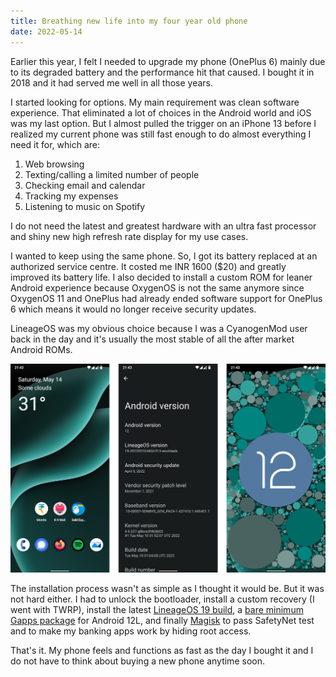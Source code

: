 ```yaml
---
title: Breathing new life into my four year old phone
date: 2022-05-14
---
```


Earlier this year, I felt I needed to upgrade my phone (OnePlus 6) mainly due to its degraded battery and the performance hit that caused. I bought it in 2018 and it had served me well in all those years.

I started looking for options. My main requirement was clean software experience. That eliminated a lot of choices in the Android world and iOS was my last option. But I almost pulled the trigger on an iPhone 13 before I realized my current phone was still fast enough to do almost everything I need it for, which are:

1. Web browsing
2. Texting/calling a limited number of people
3. Checking email and calendar
4. Tracking my expenses
5. Listening to music on Spotify

I do not need the latest and greatest hardware with an ultra fast processor and shiny new high refresh rate display for my use cases.

I wanted to keep using the same phone. So, I got its battery replaced at an authorized service centre. It costed me INR 1600 ($20) and greatly improved its battery life. I also decided to install a custom ROM for leaner Android experience because OxygenOS is not the same anymore since OxygenOS 11 and OnePlus had already ended software support for OnePlus 6 which means it would no longer receive security updates.

LineageOS was my obvious choice because I was a CyanogenMod user back in the day and it's usually the most stable of all the after market Android ROMs.

![screenshots](./screenshots.png)

The installation process wasn't as simple as I thought it would be. But it was not hard either. I had to unlock the bootloader, install a custom recovery (I went with TWRP), install the latest [LineageOS 19 build](https://download.lineageos.org/enchilada), a [bare minimum Gapps package](https://sourceforge.net/projects/nikgapps/files/Releases/NikGapps-SL/01-May-2022/) for Android 12L, and finally [Magisk](https://github.com/topjohnwu/Magisk) to pass SafetyNet test and to make my banking apps work by hiding root access.

That's it. My phone feels and functions as fast as the day I bought it and I do not have to think about buying a new phone anytime soon.

